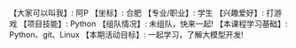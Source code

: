 【大家可以叫我】: 阿P
【坐标】: 合肥
【专业/职业】: 学生
【兴趣爱好】: 打游戏
【项目技能】: Python
【组队情况】: 未组队，快来一起!
【本课程学习基础】: Python、git、Linux
【本期活动目标】: 一起学习，了解大模型开发! 